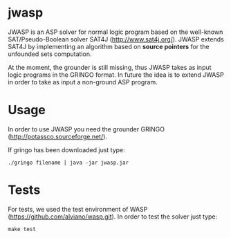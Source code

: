jwasp
====
JWASP is an ASP solver for normal logic program based on the well-known SAT/Pseudo-Boolean solver SAT4J (http://www.sat4j.org/).
JWASP extends SAT4J by implementing an algorithm based on **source pointers** for the unfounded sets computation.

At the moment, the grounder is still missing, thus JWASP takes as input logic programs in the GRINGO format.
In future the idea is to extend JWASP in order to take as input a non-ground ASP program.

Usage
===
In order to use JWASP you need the grounder GRINGO (http://potassco.sourceforge.net/).

If gringo has been downloaded just type:
```
./gringo filename | java -jar jwasp.jar
```

Tests
===
For tests, we used the test environment of WASP (https://github.com/alviano/wasp.git).
In order to test the solver just type:
```
make test
```
